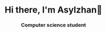 <div class="info">
<h1 align="center">Hi there, I'm Asylzhan👋</h1>
<h3 align="center">Computer science student</h3>
</div>

<!--
**ozymandiac/ozymandiac** is a ✨ _special_ ✨ repository because its `README.md` (this file) appears on your GitHub profile.

Here are some ideas to get you started:

- 🔭 I’m currently working on ...
- 🌱 I’m currently learning ...
- 👯 I’m looking to collaborate on ...
- 🤔 I’m looking for help with ...
- 💬 Ask me about ...
- 📫 How to reach me: ...
- 😄 Pronouns: ...
- ⚡ Fun fact: ...
-->
